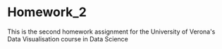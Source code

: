 # Homework_2
This is the second homework assignment for the University of Verona's Data Visualisation course in Data Science

